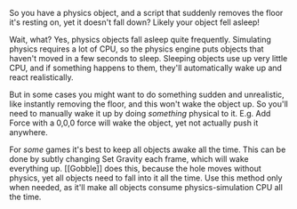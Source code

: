 So you have a physics object, and a script that suddenly removes the floor it's resting on, yet it doesn't fall down? Likely your object fell asleep!

Wait, what? Yes, physics objects fall asleep quite frequently. Simulating physics requires a lot of CPU, so the physics engine puts objects that haven't moved in a few seconds to sleep. Sleeping objects use up very little CPU, and if something happens to them, they'll automatically wake up and react realistically.

But in some cases you might want to do something sudden and unrealistic, like instantly removing the floor, and this won't wake the object up. So you'll need to manually wake it up by doing *something* physical to it. E.g. Add Force with a 0,0,0 force will wake the object, yet not actually push it anywhere.

For *some* games it's best to keep all objects awake all the time. This can be done by subtly changing Set Gravity each frame, which will wake everything up. [[Gobble]] does this, because the hole moves without physics, yet all objects need to fall into it all the time. Use this method only when needed, as it'll make all objects consume physics-simulation CPU all the time.